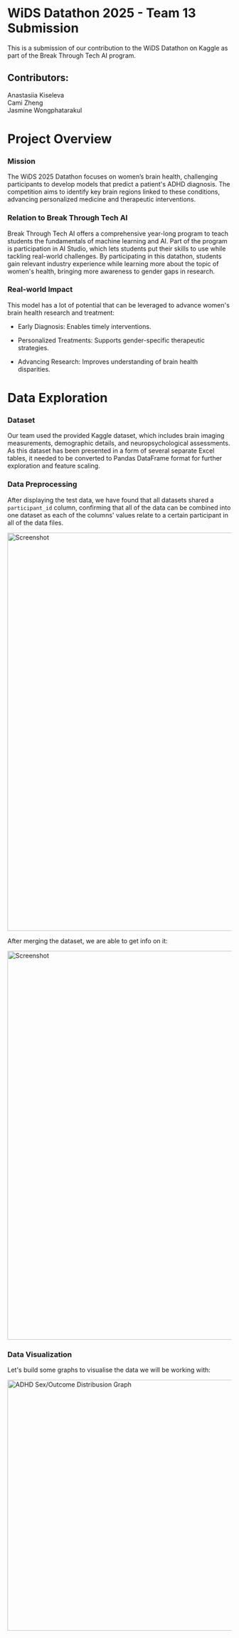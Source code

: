 # WiDS Datathon 2025 - Team 13 Submission

This is a submission of our contribution to the WiDS Datathon on Kaggle as part of the Break Through Tech AI program.

## Contributors:

Anastasiia Kiseleva \
Cami Zheng \
Jasmine Wongphatarakul 

# Project Overview

### Mission

The WiDS 2025 Datathon focuses on women’s brain health, challenging participants to develop models that predict a patient's ADHD diagnosis. The competition aims to identify key brain regions linked to these conditions, advancing personalized medicine and therapeutic interventions. 

### Relation to Break Through Tech AI

Break Through Tech AI offers a comprehensive year-long program to teach students the fundamentals of machine learning and AI. Part of the program is participation in AI Studio, which lets students put their skills to use while tackling real-world challenges. By participating in this datathon, students gain relevant industry experience while learning more about the topic of women's health, bringing more awareness to gender gaps in research.

### Real-world Impact

This model has a lot of potential that can be leveraged to advance women's brain health research and treatment:

- Early Diagnosis: Enables timely interventions.

- Personalized Treatments: Supports gender-specific therapeutic strategies.

- Advancing Research: Improves understanding of brain health disparities.

# Data Exploration

### Dataset

Our team used the provided Kaggle dataset, which includes brain imaging measurements, demographic details, and neuropsychological assessments. As this dataset has been presented in a form of several separate Excel tables, it needed to be converted to Pandas DataFrame format for further exploration and feature scaling.

### Data Preprocessing

After displaying the test data, we have found that all datasets shared a ```participant_id``` column, confirming that all of the data can be combined into one dataset as each of the columns' values relate to a certain participant in all of the data files. 

<img width="895" alt="Screenshot" src="https://github.com/user-attachments/assets/e36faf34-ada7-436e-a7cb-8ea430cae7c3" />

After merging the dataset, we are able to get info on it:

<img width="874" alt="Screenshot" src="https://github.com/user-attachments/assets/6c102a94-8af0-4faa-ab69-269ff6155c6c" />

### Data Visualization

Let's build some graphs to visualise the data we will be working with:

<img width="564" alt="ADHD Sex/Outcome Distribusion Graph" src="https://github.com/user-attachments/assets/01f230cb-6958-4cdc-8b49-169f31f22f22" />




